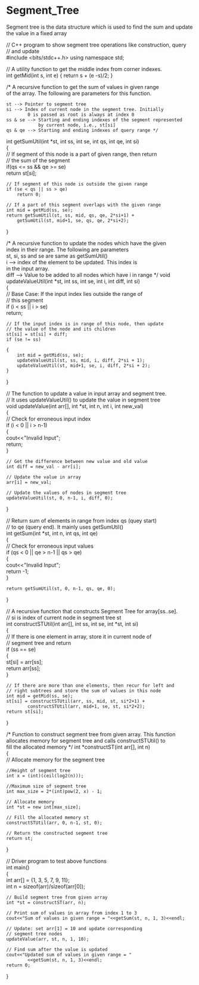 # Segment_Tree
Segment tree is the data structure which is used to find the sum and update the value in a fixed array

// C++ program to show segment tree operations like construction, query  
// and update  
#include <bits/stdc++.h> 
using namespace std; 
  
// A utility function to get the middle index from corner indexes.  
int getMid(int s, int e) { return s + (e -s)/2; }  
  
/* A recursive function to get the sum of values in given range  
    of the array. The following are parameters for this function.  
  
    st --> Pointer to segment tree  
    si --> Index of current node in the segment tree. Initially  
            0 is passed as root is always at index 0  
    ss & se --> Starting and ending indexes of the segment represented  
                by current node, i.e., st[si]  
    qs & qe --> Starting and ending indexes of query range */
int getSumUtil(int *st, int ss, int se, int qs, int qe, int si)  
{  
    // If segment of this node is a part of given range, then return  
    // the sum of the segment  
    if(qs <= ss && qe >= se)  
        return st[si];  
  
    // If segment of this node is outside the given range  
    if (se < qs || ss > qe)  
        return 0;  
  
    // If a part of this segment overlaps with the given range  
    int mid = getMid(ss, se);  
    return getSumUtil(st, ss, mid, qs, qe, 2*si+1) +  
        getSumUtil(st, mid+1, se, qs, qe, 2*si+2);  
}  
  
/* A recursive function to update the nodes which have the given  
index in their range. The following are parameters  
    st, si, ss and se are same as getSumUtil()  
    i --> index of the element to be updated. This index is  
            in the input array.  
diff --> Value to be added to all nodes which have i in range */
void updateValueUtil(int *st, int ss, int se, int i, int diff, int si)  
{  
    // Base Case: If the input index lies outside the range of  
    // this segment  
    if (i < ss || i > se)  
        return;  
  
    // If the input index is in range of this node, then update  
    // the value of the node and its children  
    st[si] = st[si] + diff;  
    if (se != ss)
    
    {  
        int mid = getMid(ss, se);  
        updateValueUtil(st, ss, mid, i, diff, 2*si + 1);  
        updateValueUtil(st, mid+1, se, i, diff, 2*si + 2);  
    }  
}  
  
// The function to update a value in input array and segment tree.  
// It uses updateValueUtil() to update the value in segment tree  
void updateValue(int arr[], int *st, int n, int i, int new_val)  
{  
    // Check for erroneous input index  
    if (i < 0 || i > n-1)  
    {  
        cout<<"Invalid Input";  
        return;  
    }  
  
    // Get the difference between new value and old value  
    int diff = new_val - arr[i];  
  
    // Update the value in array  
    arr[i] = new_val;  
  
    // Update the values of nodes in segment tree  
    updateValueUtil(st, 0, n-1, i, diff, 0);  
}  
  
// Return sum of elements in range from index qs (quey start)  
// to qe (query end). It mainly uses getSumUtil()  
int getSum(int *st, int n, int qs, int qe)  
{  
    // Check for erroneous input values  
    if (qs < 0 || qe > n-1 || qs > qe)  
    {  
        cout<<"Invalid Input";  
        return -1;  
    }  
  
    return getSumUtil(st, 0, n-1, qs, qe, 0);  
}  
  
// A recursive function that constructs Segment Tree for array[ss..se].  
// si is index of current node in segment tree st  
int constructSTUtil(int arr[], int ss, int se, int *st, int si)  
{  
    // If there is one element in array, store it in current node of  
    // segment tree and return  
    if (ss == se)  
    {  
        st[si] = arr[ss];  
        return arr[ss];  
    }  
  
    // If there are more than one elements, then recur for left and  
    // right subtrees and store the sum of values in this node  
    int mid = getMid(ss, se);  
    st[si] = constructSTUtil(arr, ss, mid, st, si*2+1) +  
            constructSTUtil(arr, mid+1, se, st, si*2+2);  
    return st[si];  
}  
  
/* Function to construct segment tree from given array. This function  
allocates memory for segment tree and calls constructSTUtil() to  
fill the allocated memory */
int *constructST(int arr[], int n)  
{  
    // Allocate memory for the segment tree  
  
    //Height of segment tree  
    int x = (int)(ceil(log2(n)));  
  
    //Maximum size of segment tree  
    int max_size = 2*(int)pow(2, x) - 1;  
  
    // Allocate memory  
    int *st = new int[max_size];  
  
    // Fill the allocated memory st  
    constructSTUtil(arr, 0, n-1, st, 0);  
  
    // Return the constructed segment tree  
    return st;  
}  
  
// Driver program to test above functions  
int main()  
{  
    int arr[] = {1, 3, 5, 7, 9, 11};  
    int n = sizeof(arr)/sizeof(arr[0]);  
  
    // Build segment tree from given array  
    int *st = constructST(arr, n);  
  
    // Print sum of values in array from index 1 to 3  
    cout<<"Sum of values in given range = "<<getSum(st, n, 1, 3)<<endl;  
  
    // Update: set arr[1] = 10 and update corresponding  
    // segment tree nodes  
    updateValue(arr, st, n, 1, 10);  
  
    // Find sum after the value is updated  
    cout<<"Updated sum of values in given range = "
            <<getSum(st, n, 1, 3)<<endl;  
    return 0;  
} 
